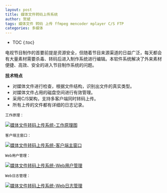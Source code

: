 ```yaml
---
layout: post
title: 媒体文件转码上传系统
author: 贺斌
tags: 媒体文件 转码 上传 ffmpeg mencoder mplayer C/S FTP
categories: 多媒体
---
```


* TOC
{:toc}

电视节目制作的首要前提是资源安全，但随着节目来源渠道的日益广泛，每天都会有大量素材需要杀毒、转码后进入制作系统进行编辑。本软件系统解决了外来素材便捷、高效、安全的进入节目制作系统的问题。

**技术特点**

- 对媒体文件进行检查，根据文件结构，识别出文件的真实类型。
- 对媒体文件占用的磁盘空间进行有效管理。
- 采用C/S架构，支持多客户端同时转码上传。
- 所有上传的文件都有详细的日志记录。

`工作原理：`<br/>

<a data-fancybox="gallery" href="{{'/媒体文件转码上传系统-工作原理图.png' | prepend: site.imgrepo }}">
    <img src="{{'/媒体文件转码上传系统-工作原理图.png' | prepend: site.imgrepo }}" alt="媒体文件转码上传系统-工作原理图" />
</a>

`客户端主窗口：`<br/>

<a data-fancybox="gallery" href="{{'/媒体文件转码上传系统-客户端主窗口2.png' | prepend: site.imgrepo }}">
    <img src="{{'/媒体文件转码上传系统-客户端主窗口2.png' | prepend: site.imgrepo }}" alt="媒体文件转码上传系统-客户端主窗口" />
</a>

`Web用户管理：`<br/>

<a data-fancybox="gallery" href="{{'/媒体文件转码上传系统-Web用户管理.png' | prepend: site.imgrepo }}">
    <img src="{{'/媒体文件转码上传系统-Web用户管理.png' | prepend: site.imgrepo }}" alt="媒体文件转码上传系统-Web用户管理" />
</a>

`Web日志管理：`<br/>

<a data-fancybox="gallery" href="{{'/媒体文件转码上传系统-Web日志管理.png' | prepend: site.imgrepo }}">
    <img src="{{'/媒体文件转码上传系统-Web日志管理.png' | prepend: site.imgrepo }}" alt="媒体文件转码上传系统-Web日志管理" />
</a>


